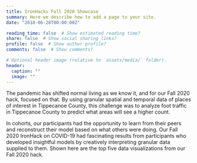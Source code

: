 ```yaml
---
title: IronHacks Fall 2020 Showcase
summary: Here we describe how to add a page to your site.
date: "2018-06-28T00:00:00Z"

reading_time: false  # Show estimated reading time?
share: false  # Show social sharing links?
profile: false  # Show author profile?
comments: false  # Show comments?

# Optional header image (relative to `assets/media/` folder).
header:
  caption: ""
  image: ""
---
```



The pandemic has shifted normal living as we know it, and for our Fall 2020 hack,
focused on that. By using granular spatial and temporal data of places of interest
    in Tippecanoe County, this challenge was to analyze foot traffic in Tippecanoe County
    to predict what areas will see a higher count.
    
 In cohorts, our participants had the opportunity to learn from their peers and
    reconstruct their model based on what others were doing. Our Fall 2020 IronHack
    on COVID-19 had fascinating results from participants who developed insightful
    models by creatively interpreting granular data supplied to them. Shown here
    are the top five data visualizations from our Fall 2020 hack.
